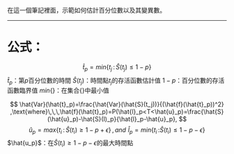 在這一個筆記裡面，示範如何估計百分位數以及其變異數。
- - -
# 公式：
$$
\hat{t}_p=min\lbrace t_j\,\text{:}\,\hat{S}(t_j)\leq 1-p\rbrace
$$
$\hat{t}_p$：第$p$百分位數的時間
$\hat{S}(t_j)$：時間點$t_j$的存活函數估計值
$1-p$：百分位數的存活函數臨界值
$min\lbrace \rbrace$：在集合{}中最小值



$$
\hat{Var}(\hat{t}_p)=\frac{\hat{Var}(\hat{S}(t_j))}{(\hat{f}(\hat{t}_p))^2}
,\text{where}\,\,\,\hat{f}(\hat{t}_p)=P(\hat{l}_p<T<\hat{u}_p)=\frac{\hat{S}(\hat{u}_p)-\hat{S}(l)_p}{\hat{l}_p-\hat{u}_p},
$$
$$
\hat{u}_p=max\left\lbrace t_i\,\text{:}\,\hat{S}(t_i)\geq1-p+\epsilon \right\rbrace\,,\,and\,\,\hat{l}_p=min\left\lbrace t_i\,\text{:} \hat{S}(t_i)\leq 1-p-\epsilon\right\rbrace
$$
$\hat{u_p}$：在$\hat{S}(t_i)\geq1-p-\epsilon$的最大時間點
